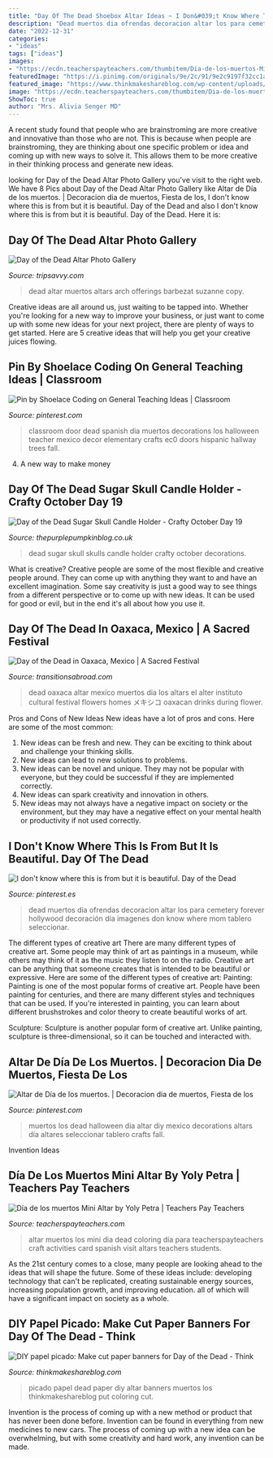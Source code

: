 ```yaml
---
title: "Day Of The Dead Shoebox Altar Ideas ~ I Don&#039;t Know Where This Is From But It Is Beautiful. Day Of The Dead"
description: "Dead muertos dia ofrendas decoracion altar los para cemetery forever hollywood decoración día imagenes don know where mom tablero seleccionar"
date: "2022-12-31"
categories:
- "ideas"
tags: ["ideas"]
images:
- "https://ecdn.teacherspayteachers.com/thumbitem/Dia-de-los-muertos-Mini-Altar-023639900-1381550364-1506457267/original-922408-1.jpg"
featuredImage: "https://i.pinimg.com/originals/9e/2c/91/9e2c9197f32cc1ae2de30d7bba0d6d1c.jpg"
featured_image: "https://www.thinkmakeshareblog.com/wp-content/uploads/Papel-Picado-_-thinkmakeshareblog-24.jpg"
image: "https://ecdn.teacherspayteachers.com/thumbitem/Dia-de-los-muertos-Mini-Altar-023639900-1381550364-1506457267/original-922408-1.jpg"
ShowToc: true
author: "Mrs. Alivia Senger MD"
---
```



A recent study found that people who are brainstroming are more creative and innovative than those who are not. This is because when people are brainstroming, they are thinking about one specific problem or idea and coming up with new ways to solve it. This allows them to be more creative in their thinking process and generate new ideas.

	

		
looking for Day of the Dead Altar Photo Gallery you've visit to the right web. We have 8 Pics about Day of the Dead Altar Photo Gallery like Altar de Día de los muertos. | Decoracion dia de muertos, Fiesta de los, I don&#039;t know where this is from but it is beautiful. Day of the Dead and also I don&#039;t know where this is from but it is beautiful. Day of the Dead. Here it is:
		
    
## Day Of The Dead Altar Photo Gallery

<img loading=lazy src="https://fthmb.tqn.com/P1thfGtO9E26Gcjkysr-9_XY_68=/960x0/filters:no_upscale()/IMG_0205-56a3e9815f9b58b7d0d46a70.JPG" onerror="this.onerror=null;this.src='https://tse1.mm.bing.net/th?id=OIP.ti3JObBvmujiLeIMNRnV9QHaI1&amp;pid=15.1';" alt="Day of the Dead Altar Photo Gallery">

_Source: tripsavvy.com_

>dead altar muertos altars arch offerings barbezat suzanne copy. 

	

Creative ideas are all around us, just waiting to be tapped into. Whether you're looking for a new way to improve your business, or just want to come up with some new ideas for your next project, there are plenty of ways to get started. Here are 5 creative ideas that will help you get your creative juices flowing.

    
## Pin By Shoelace Coding On General Teaching Ideas | Classroom

<img loading=lazy src="https://i.pinimg.com/originals/9e/2c/91/9e2c9197f32cc1ae2de30d7bba0d6d1c.jpg" onerror="this.onerror=null;this.src='https://tse2.mm.bing.net/th?id=OIP.ZROZRnJL-Su0UDPNl5ULiAHaJ4&amp;pid=15.1';" alt="Pin by Shoelace Coding on General Teaching Ideas | Classroom">

_Source: pinterest.com_

>classroom door dead spanish dia muertos decorations los halloween teacher mexico decor elementary crafts ec0 doors hispanic hallway trees fall. 

	

4. A new way to make money 

    
## Day Of The Dead Sugar Skull Candle Holder - Crafty October Day 19

<img loading=lazy src="https://i1.wp.com/www.thepurplepumpkinblog.co.uk/wp-content/uploads/2015/10/Day-of-the-Dead-Sugar-Skulls.jpg" onerror="this.onerror=null;this.src='https://tse3.mm.bing.net/th?id=OIP.wk9uiW1oG5TVtwEMlzsKYAHaLF&amp;pid=15.1';" alt="Day of the Dead Sugar Skull Candle Holder - Crafty October Day 19">

_Source: thepurplepumpkinblog.co.uk_

>dead sugar skull skulls candle holder crafty october decorations. 

	

What is creative?
Creative people are some of the most flexible and creative people around. They can come up with anything they want to and have an excellent imagination. Some say creativity is just a good way to see things from a different perspective or to come up with new ideas. It can be used for good or evil, but in the end it's all about how you use it.

    
## Day Of The Dead In Oaxaca, Mexico | A Sacred Festival

<img loading=lazy src="http://www.transitionsabroad.com/listings/travel/special/articles/images/oaxaca-day-of-dead-altar.jpg" onerror="this.onerror=null;this.src='https://tse2.mm.bing.net/th?id=OIP.QTeH1DPVDL6qBTadg8GF5AHaFj&amp;pid=15.1';" alt="Day of the Dead in Oaxaca, Mexico | A Sacred Festival">

_Source: transitionsabroad.com_

>dead oaxaca altar mexico muertos dia los altars el alter instituto cultural festival flowers homes メキシコ oaxacan drinks during flower. 

	

Pros and Cons of New Ideas
New ideas have a lot of pros and cons. Here are some of the most common:
1. New ideas can be fresh and new. They can be exciting to think about and challenge your thinking skills.
2. New ideas can lead to new solutions to problems.
3. New ideas can be novel and unique. They may not be popular with everyone, but they could be successful if they are implemented correctly.
4. New ideas can spark creativity and innovation in others.
5. New ideas may not always have a negative impact on society or the environment, but they may have a negative effect on your mental health or productivity if not used correctly.

    
## I Don&#039;t Know Where This Is From But It Is Beautiful. Day Of The Dead

<img loading=lazy src="https://i.pinimg.com/originals/89/ff/b2/89ffb2d99f9654c5b0f5a9c88bc06664.jpg" onerror="this.onerror=null;this.src='https://tse1.mm.bing.net/th?id=OIP.bAN93DOyWyz0EilQ6j2CoAHaJ4&amp;pid=15.1';" alt="I don&#039;t know where this is from but it is beautiful. Day of the Dead">

_Source: pinterest.es_

>dead muertos dia ofrendas decoracion altar los para cemetery forever hollywood decoración día imagenes don know where mom tablero seleccionar. 

	

The different types of creative art
There are many different types of creative art. Some people may think of art as paintings in a museum, while others may think of it as the music they listen to on the radio. Creative art can be anything that someone creates that is intended to be beautiful or expressive. Here are some of the different types of creative art:
Painting: Painting is one of the most popular forms of creative art. People have been painting for centuries, and there are many different styles and techniques that can be used. If you're interested in painting, you can learn about different brushstrokes and color theory to create beautiful works of art.

Sculpture: Sculpture is another popular form of creative art. Unlike painting, sculpture is three-dimensional, so it can be touched and interacted with.

    
## Altar De Día De Los Muertos. | Decoracion Dia De Muertos, Fiesta De Los

<img loading=lazy src="https://i.pinimg.com/originals/82/b8/62/82b86293dc0f1aa7c45639ee761c324e.jpg" onerror="this.onerror=null;this.src='https://tse3.mm.bing.net/th?id=OIP.ome45TOycObnvw7woWQeMwHaLA&amp;pid=15.1';" alt="Altar de Día de los muertos. | Decoracion dia de muertos, Fiesta de los">

_Source: pinterest.com_

>muertos los dead halloween dia altar diy mexico decorations altars día altares seleccionar tablero crafts fall. 

	

Invention Ideas

    
## Día De Los Muertos Mini Altar By Yoly Petra | Teachers Pay Teachers

<img loading=lazy src="https://ecdn.teacherspayteachers.com/thumbitem/Dia-de-los-muertos-Mini-Altar-023639900-1381550364-1506457267/original-922408-1.jpg" onerror="this.onerror=null;this.src='https://tse2.mm.bing.net/th?id=OIP.wfWsbdELnWgNu0ttDeVjSAAAAA&amp;pid=15.1';" alt="Día de los muertos Mini Altar by Yoly Petra | Teachers Pay Teachers">

_Source: teacherspayteachers.com_

>altar muertos los mini dia dead coloring día para teacherspayteachers craft activities card spanish visit altars teachers students. 

	

As the 21st century comes to a close, many people are looking ahead to the ideas that will shape the future. Some of these ideas include: developing technology that can't be replicated, creating sustainable energy sources, increasing population growth, and improving education. all of which will have a significant impact on society as a whole.

    
## DIY Papel Picado: Make Cut Paper Banners For Day Of The Dead - Think

<img loading=lazy src="https://www.thinkmakeshareblog.com/wp-content/uploads/Papel-Picado-_-thinkmakeshareblog-24.jpg" onerror="this.onerror=null;this.src='https://tse2.mm.bing.net/th?id=OIP.4ok758Ilv7s-ZteT4LklVgHaLH&amp;pid=15.1';" alt="DIY papel picado: Make cut paper banners for Day of the Dead - Think">

_Source: thinkmakeshareblog.com_

>picado papel dead paper diy altar banners muertos los thinkmakeshareblog put coloring cut. 

	

Invention is the process of coming up with a new method or product that has never been done before. Invention can be found in everything from new medicines to new cars. The process of coming up with a new idea can be overwhelming, but with some creativity and hard work, any invention can be made.

